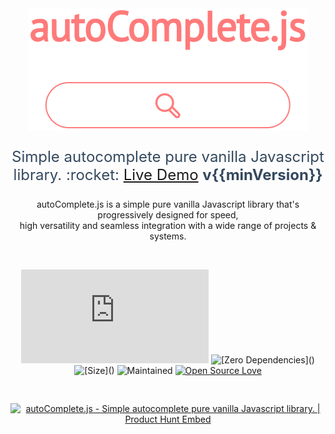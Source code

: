 <div style="min-height: 100vh" align="center">

<img src="./img/autoComplete.js.svg" alt= "autoComplete.js Logo" id="logo">

<p style="font-size: 24px; color: #34495e;">Simple autocomplete pure vanilla Javascript library. :rocket: <a href="/autoComplete.js/demo/" target="\_blank" id="demo">Live Demo</a> <strong>v{{minVersion}}</strong></p>

<p style="max-width: 710px;">autoComplete.js is a simple pure vanilla Javascript library that's progressively designed for speed,<br>high versatility and seamless integration with a wide range of projects & systems.</p>

<br>

![GitHub top language](https://img.shields.io/github/languages/top/TarekRaafat/autoComplete.js?color=yellow)
![\[Zero Dependencies\]()](https://img.shields.io/badge/Dependencies-0-blue.svg)
![\[Size\]()](https://img.shields.io/badge/Size-10%20KB-green.svg)
![Maintained](https://img.shields.io/badge/Maintained%3F-yes-success)
[![Open Source Love](https://badges.frapsoft.com/os/v1/open-source.svg?v=103)](https://github.com/TarekRaafat/autoComplete.js)

<a href="https://www.producthunt.com/posts/autocomplete-js?utm_source=badge-top-post-badge&utm_medium=badge&utm_souce=badge-autocomplete-js" target="_blank"><img src="https://api.producthunt.com/widgets/embed-image/v1/top-post-badge.svg?post_id=141833&theme=light&period=weekly" alt="autoComplete.js - Simple autocomplete pure vanilla Javascript library. | Product Hunt Embed" style="margin: 30px 0;width: 250px; height: 54px;" width="250px" height="54px" /></a>

<div class="sharethis-inline-share-buttons"></div>

</div>

## Features <!-- {docsify-ignore} -->

***

-  Pure Vanilla Javascript
-  Zero Dependencies
-  Simple & Easy to use
-  Extremely Lightweight
-  Blazing Fast
-  Versatile
-  Hackable & Highly Customizable
-  Well Documented


## Author <!-- {docsify-ignore} -->

***

<div class="ps-icon ps-icon-guy-big-smile"></div> <b>Tarek Raafat</b>

- Email: tarek.m.raafat@gmail.com
- Website: <http://www.tarekraafat.com/>
- Github: <https://github.com/TarekRaafat/>

## License <!-- {docsify-ignore} -->

* * *

`autoComplete.js` is released under the [Apache 2.0 license](https://www.apache.org/licenses/LICENSE-2.0).

© 2021 [Tarek Raafat](http://www.tarekraafat.com)
